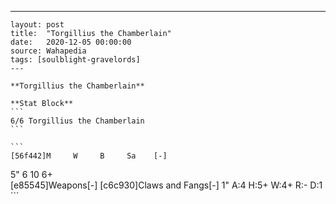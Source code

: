 ---
    layout: post
    title:  "Torgillius the Chamberlain"
    date:   2020-12-05 00:00:00
    source: Wahapedia
    tags: [soulblight-gravelords]
    ---
    
    **Torgillius the Chamberlain**
    
    **Stat Block**
    ```
    6/6 Torgillius the Chamberlain
    ```
    
    ```
    [56f442]M     W     B     Sa    [-]
5"    6     10    6+    
[e85545]Weapons[-]
[c6c930]Claws and Fangs[-]
1"     A:4    H:5+   W:4+   R:-    D:1   
    ```
    
    
    